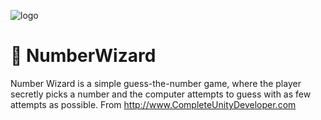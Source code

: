 ![logo](https://github.com/julianotech/NumberWizard/blob/master/logo.png)

# :1234: NumberWizard
Number Wizard is a simple guess-the-number game, where the player secretly picks a number and
the computer attempts to guess with as few attempts as possible. From http://www.CompleteUnityDeveloper.com


